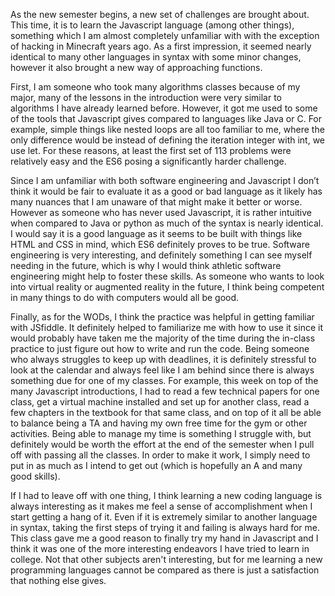 As the new semester begins, a new set of challenges are brought about. This time, it is to learn the Javascript language (among other things), something which I am almost completely unfamiliar with with the exception of hacking in Minecraft years ago. As a first impression, it seemed nearly identical to many other languages in syntax with some minor changes, however it also brought a new way of approaching functions. 

First, I am someone who took many algorithms classes because of my major, many of the lessons in the introduction were very similar to algorithms I have already learned before. However, it got me used to some of the tools that Javascript gives compared to languages like Java or C. For example, simple things like nested loops are all too familiar to me, where the only difference would be instead of defining the iteration integer with int, we use let. For these reasons, at least the first set of 113 problems were relatively easy and the ES6 posing a significantly harder challenge. 

Since I am unfamiliar with both software engineering and Javascript I don’t think it would be fair to evaluate it as a good or bad language as it likely has many nuances that I am unaware of that might make it better or worse. However as someone who has never used Javascript, it is rather intuitive when compared to Java or python as much of the syntax is nearly identical. I would say it is a good language as it seems to be built with things like HTML and CSS in mind, which ES6 definitely proves to be true. Software engineering is very interesting, and definitely something I can see myself needing in the future, which is why I would think athletic software engineering might help to foster these skills. As someone who wants to look into virtual reality or augmented reality in the future, I think being competent in many things to do with computers would all be good. 

Finally, as for the WODs, I think the practice was helpful in getting familiar with JSfiddle. It definitely helped to familiarize me with how to use it since it would probably have taken me the majority of the time during the in-class practice to just figure out how to write and run the code. Being someone who always struggles to keep up with deadlines, it is definitely stressful to look at the calendar and always feel like I am behind since there is always something due for one of my classes. For example, this week on top of the many Javascript introductions, I had to read a few technical papers for one class, get a virtual machine installed and set up for another class, read a few chapters in the textbook for that same class, and on top of it all be able to balance being a TA and having my own free time for the gym or other activities. Being able to manage my time is something I struggle with, but definitely would be worth the effort at the end of the semester when I pull off with passing all the classes. In order to make it work, I simply need to put in as much as I intend to get out (which is hopefully an A and many good skills). 

If I had to leave off with one thing, I think learning a new coding language is always interesting as it makes me feel a sense of accomplishment when I start getting a hang of it. Even if it is extremely similar to another language in syntax, taking the first steps of trying it and failing is always hard for me. This class gave me a good reason to finally try my hand in Javascript and I think it was one of the more interesting endeavors I have tried to learn in college. Not that other subjects aren't interesting, but for me learning a new programming languages cannot be compared as there is just a satisfaction that nothing else gives. 
